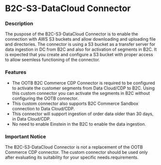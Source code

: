 # B2C-S3-DataCloud Connector

### Description

The puspose of the B2C-S3-DataCloud Connector is to enable the connection with AWS S3 buckets and allow downloading and uploading file and directories. The connector is using a S3 bucket as a transfer server for data ingestion in DC from B2C and also for activation of segments in B2C. It is expected that you create and configure a S3 bucket with proper access to allow seemless functioning of the connector.


### Features

- The OOTB B2C Commerce CDP Connector is required to be configured to activate the customer segments from Data Cloud/CDP to B2C. Using this custom connector you can activate the segments in B2C without configuring the OOTB connector.
- This custom connector also supports B2C Commerce Sandbox connection to Data Cloud/CDP.
- This connector will support ingestion of order data older than 30 days, in Data Cloud/CDP.
- No need to enable Einstein in the B2C to enable the data ingestion.

### Important Notice

The B2C-S3-DataCloud Connector is not a replacement of the OOTB Commerce CDP connector. The custom connector should be used only after evaluating its suitability for your specific needs.requirements.